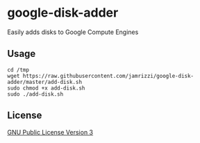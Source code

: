# google-disk-adder
Easily adds disks to Google Compute Engines

## Usage
```
cd /tmp
wget https://raw.githubusercontent.com/jamrizzi/google-disk-adder/master/add-disk.sh
sudo chmod +x add-disk.sh
sudo ./add-disk.sh
```

## License
[GNU Public License Version 3](raw.githubusercontent.com/jamrizzi/google-disk-adder/master/license.md)
